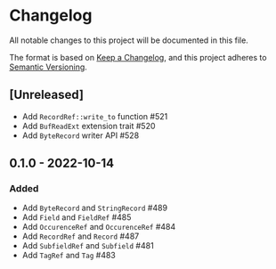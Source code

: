 # Changelog

All notable changes to this project will be documented in this file.

The format is based on [Keep a Changelog](https://keepachangelog.com/en/1.0.0/),
and this project adheres to [Semantic Versioning](https://semver.org/spec/v2.0.0.html).

## [Unreleased]

* Add `RecordRef::write_to` function #521
* Add `BufReadExt` extension trait #520
* Add `ByteRecord` writer API #528

## 0.1.0 - 2022-10-14

### Added

* Add `ByteRecord` and `StringRecord` #489
* Add `Field` and `FieldRef` #485
* Add `OccurenceRef` and `OccurenceRef` #484
* Add `RecordRef` and `Record` #487
* Add `SubfieldRef` and `Subfield` #481
* Add `TagRef` and `Tag` #483
